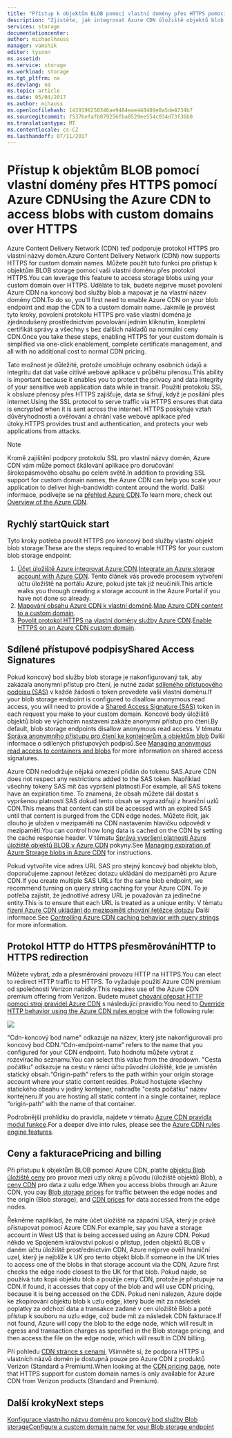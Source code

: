 ```yaml
---
title: "Přístup k objektům BLOB pomocí vlastní domény přes HTTPS pomocí Azure CDN"
description: "Zjistěte, jak integrovat Azure CDN úložiště objektů blob pro přístup k objektům BLOB pomocí vlastní domény přes protokol HTTPS"
services: storage
documentationcenter: 
author: michaelhauss
manager: vamshik
editor: tysonn
ms.assetid: 
ms.service: storage
ms.workload: storage
ms.tgt_pltfrm: na
ms.devlang: na
ms.topic: article
ms.date: 05/04/2017
ms.author: mihauss
ms.openlocfilehash: 1439198250346ae9484eae448489e8a5de4734b7
ms.sourcegitcommit: f537befafb079256fba0529ee554c034d73f36b0
ms.translationtype: MT
ms.contentlocale: cs-CZ
ms.lasthandoff: 07/11/2017
---
```

# <a name="using-the-azure-cdn-to-access-blobs-with-custom-domains-over-https"></a><span data-ttu-id="53744-103">Přístup k objektům BLOB pomocí vlastní domény přes HTTPS pomocí Azure CDN</span><span class="sxs-lookup"><span data-stu-id="53744-103">Using the Azure CDN to access blobs with custom domains over HTTPS</span></span>

<span data-ttu-id="53744-104">Azure Content Delivery Network (CDN) teď podporuje protokol HTTPS pro vlastní názvy domén.</span><span class="sxs-lookup"><span data-stu-id="53744-104">Azure Content Delivery Network (CDN) now supports HTTPS for custom domain names.</span></span>
<span data-ttu-id="53744-105">Můžete použít tuto funkci pro přístup k objektům BLOB storage pomocí vaši vlastní doménu přes protokol HTTPS.</span><span class="sxs-lookup"><span data-stu-id="53744-105">You can leverage this feature to access storage blobs using your custom domain over HTTPS.</span></span> <span data-ttu-id="53744-106">Uděláte to tak, budete nejprve muset povolení Azure CDN na koncový bod služby blob a mapovat je na vlastní název domény CDN.</span><span class="sxs-lookup"><span data-stu-id="53744-106">To do so, you’ll first need to enable Azure CDN on your blob endpoint and map the CDN to a custom domain name.</span></span> <span data-ttu-id="53744-107">Jakmile je provést tyto kroky, povolení protokolu HTTPS pro vaše vlastní doména je zjednodušený prostřednictvím povolování jedním kliknutím, kompletní certifikát správy a všechny s bez dalších nákladů na normální ceny CDN.</span><span class="sxs-lookup"><span data-stu-id="53744-107">Once you take these steps, enabling HTTPS for your custom domain is simplified via one-click enablement, complete certificate management, and all with no additional cost to normal CDN pricing.</span></span>

<span data-ttu-id="53744-108">Tato možnost je důležité, protože umožňuje ochrany osobních údajů a integritu dat dat vaše citlivé webové aplikace v průběhu přenosu.</span><span class="sxs-lookup"><span data-stu-id="53744-108">This ability is important because it enables you to protect the privacy and data integrity of your sensitive web application data while in transit.</span></span> <span data-ttu-id="53744-109">Použití protokolu SSL k obsluze přenosy přes HTTPS zajišťuje, data se šifrují, když je posílání přes internet.</span><span class="sxs-lookup"><span data-stu-id="53744-109">Using the SSL protocol to serve traffic via HTTPS ensures that data is encrypted when it is sent across the internet.</span></span> <span data-ttu-id="53744-110">HTTPS poskytuje vztah důvěryhodnosti a ověřování a chrání vaše webové aplikace před útoky.</span><span class="sxs-lookup"><span data-stu-id="53744-110">HTTPS provides trust and authentication, and protects your web applications from attacks.</span></span>

> [!NOTE]
> <span data-ttu-id="53744-111">Kromě zajištění podpory protokolu SSL pro vlastní názvy domén, Azure CDN vám může pomoct škálování aplikace pro doručování širokopásmového obsahu po celém světě.</span><span class="sxs-lookup"><span data-stu-id="53744-111">In addition to providing SSL support for custom domain names, the Azure CDN can help you scale your application to deliver high-bandwidth content around the world.</span></span>
> <span data-ttu-id="53744-112">Další informace, podívejte se na [přehled Azure CDN](../cdn/cdn-overview.md).</span><span class="sxs-lookup"><span data-stu-id="53744-112">To learn more, check out [Overview of the Azure CDN](../cdn/cdn-overview.md).</span></span>
>
>

## <a name="quick-start"></a><span data-ttu-id="53744-113">Rychlý start</span><span class="sxs-lookup"><span data-stu-id="53744-113">Quick start</span></span>

<span data-ttu-id="53744-114">Tyto kroky potřeba povolit HTTPS pro koncový bod služby vlastní objekt blob storage:</span><span class="sxs-lookup"><span data-stu-id="53744-114">These are the steps required to enable HTTPS for your custom blob storage endpoint:</span></span>

1.  <span data-ttu-id="53744-115">[Účet úložiště Azure integrovat Azure CDN](../cdn/cdn-create-a-storage-account-with-cdn.md).</span><span class="sxs-lookup"><span data-stu-id="53744-115">[Integrate an Azure storage account with Azure CDN](../cdn/cdn-create-a-storage-account-with-cdn.md).</span></span>
    <span data-ttu-id="53744-116">Tento článek vás provede procesem vytvoření účtu úložiště na portálu Azure, pokud jste tak již neučinili.</span><span class="sxs-lookup"><span data-stu-id="53744-116">This article walks you through creating a storage account in the Azure Portal if you have not done so already.</span></span>
2.  <span data-ttu-id="53744-117">[Mapování obsahu Azure CDN k vlastní doméně](../cdn/cdn-map-content-to-custom-domain.md).</span><span class="sxs-lookup"><span data-stu-id="53744-117">[Map Azure CDN content to a custom domain](../cdn/cdn-map-content-to-custom-domain.md).</span></span>
3.  <span data-ttu-id="53744-118">[Povolit protokol HTTPS na vlastní domény služby Azure CDN](../cdn/cdn-custom-ssl.md).</span><span class="sxs-lookup"><span data-stu-id="53744-118">[Enable HTTPS on an Azure CDN custom domain](../cdn/cdn-custom-ssl.md).</span></span>

## <a name="shared-access-signatures"></a><span data-ttu-id="53744-119">Sdílené přístupové podpisy</span><span class="sxs-lookup"><span data-stu-id="53744-119">Shared Access Signatures</span></span>

<span data-ttu-id="53744-120">Pokud koncový bod služby blob storage je nakonfigurovaný tak, aby zakázala anonymní přístup pro čtení, je nutné zadat [sdíleného přístupového podpisu (SAS)](storage-dotnet-shared-access-signature-part-1.md) v každé žádosti o token provedete vaši vlastní doménu.</span><span class="sxs-lookup"><span data-stu-id="53744-120">If your blob storage endpoint is configured to disallow anonymous read access, you will need to provide a [Shared Access Signature (SAS)](storage-dotnet-shared-access-signature-part-1.md) token in each request you make to your custom domain.</span></span> <span data-ttu-id="53744-121">Koncové body úložiště objektů blob ve výchozím nastavení zakáže anonymní přístup pro čtení.</span><span class="sxs-lookup"><span data-stu-id="53744-121">By default, blob storage endpoints disallow anonymous read access.</span></span> <span data-ttu-id="53744-122">V tématu [Správa anonymního přístupu pro čtení ke kontejnerům a objektům blob](storage-manage-access-to-resources.md) Další informace o sdílených přístupových podpisů.</span><span class="sxs-lookup"><span data-stu-id="53744-122">See [Managing anonymous read access to containers and blobs](storage-manage-access-to-resources.md) for more information on shared access signatures.</span></span>

<span data-ttu-id="53744-123">Azure CDN nedodržuje nějaká omezení přidán do tokenu SAS.</span><span class="sxs-lookup"><span data-stu-id="53744-123">Azure CDN does not respect any restrictions added to the SAS token.</span></span> <span data-ttu-id="53744-124">Například všechny tokeny SAS mít čas vypršení platnosti.</span><span class="sxs-lookup"><span data-stu-id="53744-124">For example, all SAS tokens have an expiration time.</span></span> <span data-ttu-id="53744-125">To znamená, že obsah můžete dál dostat s vypršenou platností SAS dokud tento obsah se vyprazdňují z hraniční uzlů CDN.</span><span class="sxs-lookup"><span data-stu-id="53744-125">This means that content can still be accessed with an expired SAS until that content is purged from the CDN edge nodes.</span></span> <span data-ttu-id="53744-126">Můžete řídit, jak dlouho je uložen v mezipaměti na CDN nastavením hlavičku odpovědi v mezipaměti.</span><span class="sxs-lookup"><span data-stu-id="53744-126">You can control how long data is cached on the CDN by setting the cache response header.</span></span> <span data-ttu-id="53744-127">V tématu [Správa vypršení platnosti Azure úložiště objektů BLOB v Azure CDN](../cdn/cdn-manage-expiration-of-blob-content.md) pokyny.</span><span class="sxs-lookup"><span data-stu-id="53744-127">See [Managing expiration of Azure Storage blobs in Azure CDN](../cdn/cdn-manage-expiration-of-blob-content.md) for instructions.</span></span>

<span data-ttu-id="53744-128">Pokud vytvoříte více adres URL SAS pro stejný koncový bod objektu blob, doporučujeme zapnout řetězec dotazu ukládání do mezipaměti pro Azure CDN.</span><span class="sxs-lookup"><span data-stu-id="53744-128">If you create multiple SAS URLs for the same blob endpoint, we recommend turning on query string caching for your Azure CDN.</span></span> <span data-ttu-id="53744-129">To je potřeba zajistit, že jednotlivé adresy URL je považován za jedinečné entity.</span><span class="sxs-lookup"><span data-stu-id="53744-129">This is to ensure that each URL is treated as a unique entity.</span></span> <span data-ttu-id="53744-130">V tématu [řízení Azure CDN ukládání do mezipaměti chování řetězce dotazu](../cdn/cdn-query-string.md) Další informace.</span><span class="sxs-lookup"><span data-stu-id="53744-130">See [Controlling Azure CDN caching behavior with query strings](../cdn/cdn-query-string.md) for more information.</span></span>

## <a name="http-to-https-redirection"></a><span data-ttu-id="53744-131">Protokol HTTP do HTTPS přesměrování</span><span class="sxs-lookup"><span data-stu-id="53744-131">HTTP to HTTPS redirection</span></span>

<span data-ttu-id="53744-132">Můžete vybrat, zda a přesměrování provozu HTTP na HTTPS.</span><span class="sxs-lookup"><span data-stu-id="53744-132">You can elect to redirect HTTP traffic to HTTPS.</span></span> <span data-ttu-id="53744-133">To vyžaduje použití Azure CDN premium od společnosti Verizon nabídky.</span><span class="sxs-lookup"><span data-stu-id="53744-133">This requires use of the Azure CDN premium offering from Verizon.</span></span> <span data-ttu-id="53744-134">Budete muset [chování přepsat HTTP pomocí stroj pravidel Azure CDN](../cdn/cdn-rules-engine.md) s následující pravidlo:</span><span class="sxs-lookup"><span data-stu-id="53744-134">You need to [Override HTTP behavior using the Azure CDN rules engine](../cdn/cdn-rules-engine.md) with the following rule:</span></span>

![](./media/storage-https-custom-domain-cdn/redirect-to-https.png)

<span data-ttu-id="53744-135">"Cdn-koncový bod name" odkazuje na název, který jste nakonfigurovali pro koncový bod CDN.</span><span class="sxs-lookup"><span data-stu-id="53744-135">“Cdn-endpoint-name” refers to the name that you configured for your CDN endpoint.</span></span> <span data-ttu-id="53744-136">Tuto hodnotu můžete vybrat z rozevíracího seznamu.</span><span class="sxs-lookup"><span data-stu-id="53744-136">You can select this value from the dropdown.</span></span> <span data-ttu-id="53744-137">"Cesta počátku" odkazuje na cestu v rámci účtu původní úložiště, kde je umístěn statický obsah.</span><span class="sxs-lookup"><span data-stu-id="53744-137">“Origin-path” refers to the path within your origin storage account where your static content resides.</span></span>
<span data-ttu-id="53744-138">Pokud hostujete všechny statického obsahu v jediný kontejner, nahraďte "cesta počátku" název kontejneru.</span><span class="sxs-lookup"><span data-stu-id="53744-138">If you are hosting all static content in a single container, replace “origin-path” with the name of that container.</span></span>

<span data-ttu-id="53744-139">Podrobnější prohlídku do pravidla, najdete v tématu [Azure CDN pravidla modul funkce](../cdn/cdn-rules-engine-reference-features.md).</span><span class="sxs-lookup"><span data-stu-id="53744-139">For a deeper dive into rules, please see the [Azure CDN rules engine features](../cdn/cdn-rules-engine-reference-features.md).</span></span>

## <a name="pricing-and-billing"></a><span data-ttu-id="53744-140">Ceny a fakturace</span><span class="sxs-lookup"><span data-stu-id="53744-140">Pricing and billing</span></span>

<span data-ttu-id="53744-141">Při přístupu k objektům BLOB pomocí Azure CDN, platíte [objektu Blob úložiště ceny](https://azure.microsoft.com/pricing/details/storage/blobs/) pro provoz mezi uzly okraj a původu (úložiště objektů Blob), a [ceny CDN](https://azure.microsoft.com/pricing/details/cdn/) pro data z uzlu edge.</span><span class="sxs-lookup"><span data-stu-id="53744-141">When you access blobs through an Azure CDN, you pay [Blob storage prices](https://azure.microsoft.com/pricing/details/storage/blobs/) for traffic between the edge nodes and the origin (Blob storage), and [CDN prices](https://azure.microsoft.com/pricing/details/cdn/) for data accessed from the edge nodes.</span></span>

<span data-ttu-id="53744-142">Řekněme například, že máte účet úložiště na západní USA, který je právě přistupovat pomocí Azure CDN.</span><span class="sxs-lookup"><span data-stu-id="53744-142">For example, say you have a storage account in West US that is being accessed using an Azure CDN.</span></span> <span data-ttu-id="53744-143">Pokud někdo ve Spojeném království pokusí o přístup, jeden objektů BLOB v daném účtu úložiště prostřednictvím CDN, Azure nejprve ověří hraniční uzel, který je nejblíže k UK pro tento objekt blob.</span><span class="sxs-lookup"><span data-stu-id="53744-143">If someone in the UK tries to access one of the blobs in that storage account via the CDN, Azure first checks the edge node closest to the UK for that blob.</span></span> <span data-ttu-id="53744-144">Pokud najde, se používá tuto kopii objektu blob a použije ceny CDN, protože je přistupuje na CDN.</span><span class="sxs-lookup"><span data-stu-id="53744-144">If found, it accesses that copy of the blob and will use CDN pricing, because it is being accessed on the CDN.</span></span> <span data-ttu-id="53744-145">Pokud není nalezen, Azure dojde ke zkopírování objektu blob k uzlu edge, který bude mít za následek poplatky za odchozí data a transakce zadané v cen úložiště Blob a poté přístup k souboru na uzlu edge, což bude mít za následek CDN fakturace.</span><span class="sxs-lookup"><span data-stu-id="53744-145">If not found, Azure will copy the blob to the edge node, which will result in egress and transaction charges as specified in the Blob storage pricing, and then access the file on the edge node, which will result in CDN billing.</span></span>

<span data-ttu-id="53744-146">Při pohledu [CDN stránce s cenami](https://azure.microsoft.com/pricing/details/cdn/), Všimněte si, že podpora HTTPS u vlastních názvů domén je dostupná pouze pro Azure CDN z produktů Verizon (Standard a Premium).</span><span class="sxs-lookup"><span data-stu-id="53744-146">When looking at the [CDN pricing page](https://azure.microsoft.com/pricing/details/cdn/), note that HTTPS support for custom domain names is only available for Azure CDN from Verizon products (Standard and Premium).</span></span>

## <a name="next-steps"></a><span data-ttu-id="53744-147">Další kroky</span><span class="sxs-lookup"><span data-stu-id="53744-147">Next steps</span></span>

[<span data-ttu-id="53744-148">Konfigurace vlastního názvu doménu pro koncový bod služby Blob storage</span><span class="sxs-lookup"><span data-stu-id="53744-148">Configure a custom domain name for your Blob storage endpoint</span></span>](storage-custom-domain-name.md)
